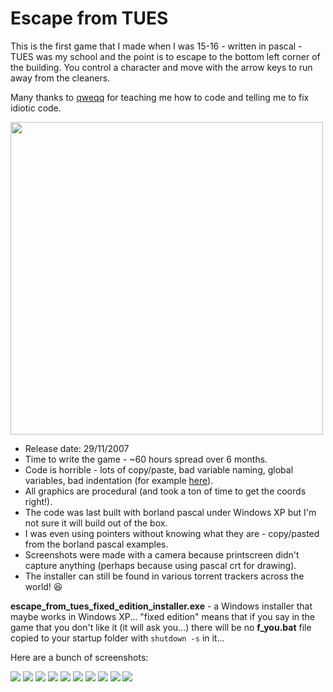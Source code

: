 Escape from TUES
=======

This is the first game that I made when I was 15-16 - written in pascal - TUES was my school and the point is to escape to the bottom left corner of the building. You control a character and move with the arrow keys to run away from the cleaners.

Many thanks to [qweqq](https://github.com/qweqq) for teaching me how to code and telling me to fix idiotic code.

<img src="screens/game_world.jpg" width="500" />

- Release date: 29/11/2007
- Time to write the game - ~60 hours spread over 6 months.
- Code is horrible - lots of copy/paste, bad variable naming, global variables, bad indentation (for example [here](https://github.com/onqtam/old-stuff/blob/master/escape_from_tues/main.pas#L3934)).
- All graphics are procedural (and took a ton of time to get the coords right!).
- The code was last built with borland pascal under Windows XP but I'm not sure it will build out of the box.
- I was even using pointers without knowing what they are - copy/pasted from the borland pascal examples.
- Screenshots were made with a camera because printscreen didn't capture anything (perhaps because using pascal crt for drawing).
- The installer can still be found in various torrent trackers across the world! :laughing:

**escape_from_tues_fixed_edition_installer.exe** - a Windows installer that maybe works in Windows XP... "fixed edition" means that if you say in the game that you don't like it (it will ask you...) there will be no **f_you.bat** file copied to your startup folder with ```shutdown -s``` in it...

Here are a bunch of screenshots:

![](screens/main_menu.jpg)
![](screens/info_screen.jpg)
![](screens/saved_games.jpg)
![](screens/level_load.jpg)
![](screens/some_level.jpg)
![](screens/some_level_2.jpg)
![](screens/some_level_3.jpg)
![](screens/some_level_4.jpg)
![](screens/final_level.jpg)
![](screens/end_game.jpg)
